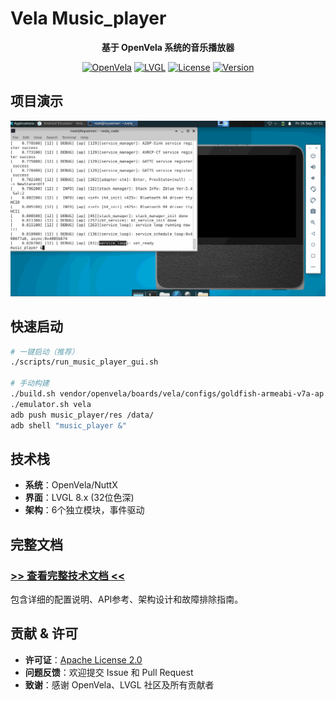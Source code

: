 # Vela Music_player

<div align="center">

**基于 OpenVela 系统的音乐播放器**

[![OpenVela](https://img.shields.io/badge/Platform-OpenVela-blue.svg)](https://openvela.org)
[![LVGL](https://img.shields.io/badge/GUI-LVGL%208.x-green.svg)](https://lvgl.io)
[![License](https://img.shields.io/badge/License-Apache%202.0-orange.svg)](LICENSE)
[![Version](https://img.shields.io/badge/Version-v2.1.0-red.svg)](CHANGELOG.md)

</div>

## 项目演示

<div align="center">
<img src="png/player.gif" alt="操作演示" width="600"/>
<br/>
</div>

## 快速启动

```bash
# 一键启动（推荐）
./scripts/run_music_player_gui.sh

# 手动构建
./build.sh vendor/openvela/boards/vela/configs/goldfish-armeabi-v7a-ap -j8
./emulator.sh vela
adb push music_player/res /data/
adb shell "music_player &"
```

## 技术栈

- **系统**：OpenVela/NuttX
- **界面**：LVGL 8.x (32位色深)
- **架构**：6个独立模块，事件驱动

## 完整文档

### [**>> 查看完整技术文档 <<**](music_player/README.md)

包含详细的配置说明、API参考、架构设计和故障排除指南。

## 贡献 & 许可

-  **许可证**：[Apache License 2.0](LICENSE)
- **问题反馈**：欢迎提交 Issue 和 Pull Request
- **致谢**：感谢 OpenVela、LVGL 社区及所有贡献者
